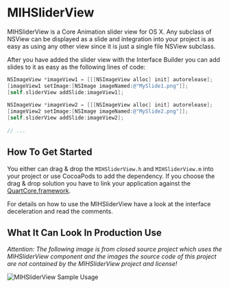 MIHSliderView
=============

MIHSliderView is a Core Animation slider view for OS X. Any subclass of NSView can be displayed as a slide and integration into your project is as easy as using any other view since it is just a single file NSView subclass.

After you have added the slider view with the Interface Builder you can add slides to it as easy as the following lines of code:

``` objective-c
NSImageView *imageView1 = [[[NSImageView alloc] init] autorelease];
[imageView1 setImage:[NSImage imageNamed:@"MySlide1.png"]];
[self.sliderView addSlide:imageView1];
    
NSImageView *imageView2 = [[[NSImageView alloc] init] autorelease];
[imageView2 setImage:[NSImage imageNamed:@"MySlide2.png"]];
[self.sliderView addSlide:imageView2];
    
// ...
```


How To Get Started
------------------

You either can drag & drop the `MIHSliderView.h` and `MIHSliderView.m` into your project or use CocoaPods to add the dependency. If you choose the drag & drop solution you have to link your application against the [QuartCore.framework](http://developer.apple.com/library/mac/#documentation/graphicsimaging/reference/QuartzCoreRefCollection/_index.html "Quartz Code Framework Reference").

For details on how to use the MIHSliderView have a look at the interface deceleration and read the comments.



What It Can Look In Production Use
----------------------------------

*Attention: The following image is from closed source project which uses the MIHSliderView component and the images  the source code of this project are not contained by the MIHSliderView project and license!*

![MIHSliderView Sample Usage](https://github.com/hohl/MIHSliderView/raw/Project/SampleUsage.png)